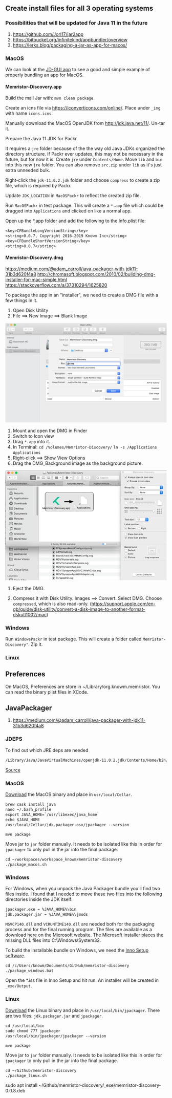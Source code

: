 ## Create install files for all 3 operating systems

### Possibilities that will be updated for Java 11 in the future

1. <https://github.com/Jorl17/jar2app>
1. <https://bitbucket.org/infinitekind/appbundler/overview>
1. <https://lerks.blog/packaging-a-jar-as-app-for-macos/>


### MacOS

We can look at the [JD-GUI app](https://github.com/java-decompiler/jd-gui/blob/master/src/osx/resources/Info.plist) to see a good and simple example of properly bundling an app for MacOS.

#### Memristor-Discovery.app

Build the mail Jar with: `mvn clean package`.

Create an icns file via <https://iconverticons.com/online/>. Place under `_img` with name `icons.icns`.

Manually download the MacOS OpenJDK from <http://jdk.java.net/11/>. Un-tar it.

Prepare the Java 11 JDK for Packr. 

It requires a `jre` folder because of the the way old Java JDKs organized the directory structure. If Packr ever updates, this may not be necessary in the future, but for now it is. Create `jre` under `Contents/Home`. Move `lib` and `bin` into this new `jre` folder. You can also remove `src.zip` under `lib` as it's just extra unneeded bulk. 

Right-click the `jdk-11.0.2.jdk` folder and choose `compress` to create a zip file, which is required by Packr.

Update `JDK_LOCATION` in `MacOSPackr` to reflect the created zip file. 

Run `MacOSPackr` in test package. This will create a `*.app` file which could be dragged into `Applications` and clicked on like a normal app.

Open up the *.app folder and add the following to the Info.plist file:

```
<key>CFBundleLongVersionString</key>
<string>0.0.7, Copyright 2016-2019 Knowm Inc</string>
<key>CFBundleShortVersionString</key>
<string>0.0.7</string>
```

#### Memristor-Discovery.dmg

<https://medium.com/@adam_carroll/java-packager-with-jdk11-31b3d620f4a8>
<http://chromasoft.blogspot.com/2010/02/building-dmg-installer-for-mac-simple.html>
<https://stackoverflow.com/a/37310294/1625820>

To package the app in an "installer", we need to create a DMG file with a few things in it. 

1. Open Disk Utility
1. File ==> New Image ==> Blank Image

![](_exe/DiskUtility.png)

1. Mount and open the DMG in Finder
1. Switch to Icon view
1. Drag `*.app` into it.
1. In Terminal: `cd /Volumes/Memristor-Discovery/` `ln -s /Applications Applications`
1. Right-click ==> Show View Options
1. Drag the DMG_Background image as the background picture.

![](_exe/DMG_Setup.png)

1. Eject the DMG.

1. Compress it with Disk Utility. Images ==> Convert. Select DMG. Choose `compressed`, which is also read-only. (https://support.apple.com/en-gb/guide/disk-utility/convert-a-disk-image-to-another-format-dskutl1002/mac)

### Windows

Run `WindowsPackr` in test package. This will create a folder called `Memristor-Discovery"`. Zip it.

### Linux

## Preferences

On MacOS, Preferences are store in ~/Library/org.knowm.memristor. You can read the binary plist files in XCode.

## JavaPackager

1. <https://medium.com/@adam_carroll/java-packager-with-jdk11-31b3d620f4a8>


### JDEPS

To find out which JRE deps are needed

```bash
/Library/Java/JavaVirtualMachines/openjdk-11.0.2.jdk/Contents/Home/bin/jdeps --list-deps /Users/timmolter/workspaces/workspace_knowm/memristor-discovery/jar/memristor-discovery-0.0.8-SNAPSHOT.jar
```

[Source](https://medium.com/azulsystems/using-jlink-to-build-java-runtimes-for-non-modular-applications-9568c5e70ef4)

### MacOS


[Download](https://mail.openjdk.java.net/pipermail/openjfx-dev/2018-September/022500.html) the MacOS binary and place in `usr/local/Cellar`.


```
brew cask install java
nano ~/.bash_profile
export JAVA_HOME=`/usr/libexec/java_home`
echo $JAVA_HOME 
/usr/local/Cellar/jdk.packager-osx/jpackager --version
```

```
mvn package
```
Move jar to `jar` folder manually. It needs to be isolated like this in order for `jpackager` to only pull in the jar into the final package.


```
cd ~/workspaces/workspace_knowm/memristor-discovery
./package_macos.sh
```

### Windows

For Windows, when you unpack the Java Packager bundle you’ll find two files inside. I found that I needed to move these two files into the following directories inside the JDK itself:

    jpackager.exe ➔ %JAVA_HOME%\bin
    jdk.packager.jar ➔ %JAVA_HOME%\jmods
    
`MSVCP140.dll` and `VCRUNTIME140.dll` are needed both for the packaging process and for the final running program. The files are available as a download [here](https://www.microsoft.com/en-us/download/details.aspx?id=48145) on the Microsoft website. The Microsoft installer places the missing DLL files into C:\Windows\System32.

To build the installable bundle on Windows, we need the [Inno Setup software](http://www.jrsoftware.org/isdl.php).

```
cd /c/Users/knowm/Documents/GitHub/memristor-discovery
./package_windows.bat
```

Open the *.iss file in Inno Setup and hit run. An installer will be created in `_exe/Output`.

### Linux

[Download](https://mail.openjdk.java.net/pipermail/openjfx-dev/2018-September/022500.html) the Linux binary and place in `/usr/local/bin/jpackager`. There are two files: `jdk.packager.jar` and `jpackager`. 

```
cd /usr/local/bin
sudo chmod 777 jpackager
/usr/local/bin/jpackager/jpackager --version
```

```
mvn package
```

Move jar to `jar` folder manually. It needs to be isolated like this in order for `jpackager` to only pull in the jar into the final package.


```
cd ~/Github/memristor-discovery
./package_linux.sh
```

sudo apt install ~/Github/memristor-discovery/_exe/memristor-discovery-0.0.8.deb